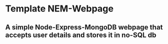 # Template NEM-Webpage

## A simple Node-Express-MongoDB webpage that accepts user details and stores it in no-SQL db
